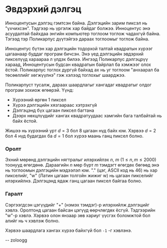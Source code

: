 Эвдэрхий дэлгэц
===============
Инноцентусын дэлгэц гэмтсэн байна. Дэлгэцийн зарим пиксэл нь "үхчихсэн". Тэдгээр нь үргэлж хар байдаг болжээ. Инноцентус энэ асуудалтай байхдаа энгийн компьютер тоглоом тоглож чадахгүй байна. Тэгээд тэр Поликарпус дүүтэйгээ дараах тоглоомыг тоглож байна.

Инноцентус бүтэн хар дэлгэцийн тодорхой талтай квадратын хүрээг цагаанаар буддаг програм бичсэн. Энэ үед дэлгэцийн эвдэрхий пикселүүд хараараа л үлдэх билээ. Ингээд Поликарпус дэлгэцрүү хараад, Инноцентусын будсан квадратын байрлал ба хэмжээг олох ёстой. Поликарпус тоглох дургүй байхад ах нь уг тоглоом "анхаарал ба төсөөллийг хөгжүүлнэ" гэж хэлээд тоглохыг шаарджээ.

Поликарпуст тусалж, дараах шаардлагыг хангадаг квадратыг олдог програм зохиож өгөөрэй. Үүнд:

 - Хүрээний өргөн $1$ пиксел
 - Хүрээ дэлгэцийн хязгаараас хэтрэхгүй
 - Дэлгэцэнд бүх цагаан пиксел багтана
 - Дээрх нөхцлүүдийг хангах квадратуудаас хамгийн бага талбайтай нь байх ёстой.

Жишээ нь хүрээний урт $d = 3$ бол $8$ цагаан нүд байх юм. Хэрвээ $d = 2$ бол $4$ нүд будагдах ба $d = 1$ бол хүрээ маань ганц пиксел болно.


### Оролт
Эхний мөрөнд дэлгэцийн нягтралыг илэрхийлэх $n$, $m$ ($1 ≤ n, m ≤ 2000$) тоонууд өгөгдөнө. Дараагийн $n$ мөр бүрт $m$ тэмдэгт өгөгдөх бөгөөд энэ нь тоглоомын дэлгэцийн мэдээлэл юм. "." (цэг, ASCII код нь $46$) нь хар пикселийг, "w" (Латин цагаан толгойн жижиг w) нь цагаан пикселийг илэрхийлнэ. Дэлгэцэнд ядаж ганц цагаан пиксел байгаа болно.


### Гаралт
Сэргээгдсэн цэгүүдийг "+" (нэмэх тэмдэг)-р илэрхийлж дэлгэцийг хэвлэ. Оролтонд цагаан байсан цэгүүд өөрчлөгдөх ёсгүй. Тэдгээрийн "w"-р хэвлэ. Хэрвээ олон янзаар зөв хариуг үүсгэх боломжтой бол алийг нь ч хэвлэж болно.

Хэрвээ шаардлага хангах хүрээ байхгүй бол `-1` -г хэвлэнэ.

-- zoloogg
